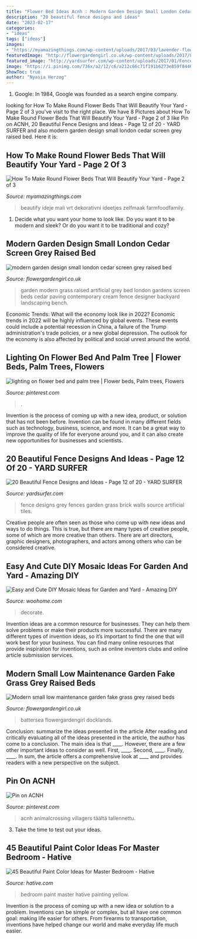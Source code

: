```yaml
---
title: "Flower Bed Ideas Acnh : Modern Garden Design Small London Cedar Screen Grey Raised Bed"
description: "20 beautiful fence designs and ideas"
date: "2023-02-17"
categories:
- "ideas"
tags: ["ideas"]
images:
- "https://myamazingthings.com/wp-content/uploads/2017/03/lavender-flower-bed-design-pictures.jpg"
featuredImage: "http://flowergardengirl.co.uk/wp-content/uploads/2017/09/modern-garden-design-small-london-cedar-screen-grey-raised-bed-artificial-grass-cream-paving-marylebone-768x1024.jpg"
featured_image: "http://yardsurfer.com/wp-content/uploads/2017/01/Fence-Designs-and-Ideas-12.jpg"
image: "https://i.pinimg.com/736x/a2/12/c6/a212c66c71f191b6273e859f844604e9.jpg"
ShowToc: true
author: "Nyasia Herzog"
---
```



1. Google: In 1984, Google was founded as a search engine company.

	

		
looking for How To Make Round Flower Beds That Will Beautify Your Yard - Page 2 of 3 you've visit to the right place. We have 8 Pictures about How To Make Round Flower Beds That Will Beautify Your Yard - Page 2 of 3 like Pin on ACNH, 20 Beautiful Fence Designs and Ideas - Page 12 of 20 - YARD SURFER and also modern garden design small london cedar screen grey raised bed. Here it is:
		
    
## How To Make Round Flower Beds That Will Beautify Your Yard - Page 2 Of 3

<img loading=lazy src="https://myamazingthings.com/wp-content/uploads/2017/03/lavender-flower-bed-design-pictures.jpg" onerror="this.onerror=null;this.src='https://tse2.mm.bing.net/th?id=OIP.CZ0qdlpDyXjjtmItur1dQwHaFi&amp;pid=15.1';" alt="How To Make Round Flower Beds That Will Beautify Your Yard - Page 2 of 3">

_Source: myamazingthings.com_

>beautify ideje mali vrt dekorativni ideetjes zelfmaak farmfoodfamily. 

	

1. Decide what you want your home to look like. Do you want it to be modern and sleek? Or do you want it to be traditional and cozy?

    
## Modern Garden Design Small London Cedar Screen Grey Raised Bed

<img loading=lazy src="http://flowergardengirl.co.uk/wp-content/uploads/2017/09/modern-garden-design-small-london-cedar-screen-grey-raised-bed-artificial-grass-cream-paving-marylebone-768x1024.jpg" onerror="this.onerror=null;this.src='https://tse4.mm.bing.net/th?id=OIP.VB-NuR98eVGdf4nVuedyFgHaJ4&amp;pid=15.1';" alt="modern garden design small london cedar screen grey raised bed">

_Source: flowergardengirl.co.uk_

>garden modern grass raised artificial grey bed london gardens screen beds cedar paving contemporary cream fence designer backyard landscaping bench. 

	

Economic Trends: What will the economy look like in 2022?
Economic trends in 2022 will be highly influenced by global events. These events could include a potential recession in China, a failure of the Trump administration's trade policies, or a new global depression. The outlook for the economy is also affected by political and social unrest around the world.

    
## Lighting On Flower Bed And Palm Tree | Flower Beds, Palm Trees, Flowers

<img loading=lazy src="https://i.pinimg.com/736x/a2/12/c6/a212c66c71f191b6273e859f844604e9.jpg" onerror="this.onerror=null;this.src='https://tse1.mm.bing.net/th?id=OIP.Oyncjzruc7MlR4VzKfkGiQHaJ3&amp;pid=15.1';" alt="lighting on flower bed and palm tree | Flower beds, Palm trees, Flowers">

_Source: pinterest.com_

>. 

	

Invention is the process of coming up with a new idea, product, or solution that has not been before. Invention can be found in many different fields such as technology, business, science, and more. It can be a great way to improve the quality of life for everyone around you, and it can also create new opportunities for businesses and scientists.

    
## 20 Beautiful Fence Designs And Ideas - Page 12 Of 20 - YARD SURFER

<img loading=lazy src="http://yardsurfer.com/wp-content/uploads/2017/01/Fence-Designs-and-Ideas-12.jpg" onerror="this.onerror=null;this.src='https://tse4.mm.bing.net/th?id=OIP.tL3XiDAy2V2AW6QBwtH5UQHaKh&amp;pid=15.1';" alt="20 Beautiful Fence Designs and Ideas - Page 12 of 20 - YARD SURFER">

_Source: yardsurfer.com_

>fence designs grey fences garden grass brick walls source artificial tiles. 

	

Creative people are often seen as those who come up with new ideas and ways to do things. This is true, but there are many types of creative people, some of which are more creative than others. There are art directors, graphic designers, photographers, and actors among others who can be considered creative.

    
## Easy And Cute DIY Mosaic Ideas For Garden And Yard - Amazing DIY

<img loading=lazy src="https://www.woohome.com/wp-content/uploads/2018/09/tiled-and-mosaic-garden-projects-7.jpg" onerror="this.onerror=null;this.src='https://tse4.mm.bing.net/th?id=OIP.PxTRWq2bbu7TfftqrCZeugHaM0&amp;pid=15.1';" alt="Easy and Cute DIY Mosaic Ideas for Garden and Yard - Amazing DIY">

_Source: woohome.com_

>decorate. 

	

Invention ideas are a common resource for businesses. They can help them solve problems or make their products more successful. There are many different types of invention ideas, so it’s important to find the one that will work best for your business. You can find many online resources that provide inspiration for inventions, such as online inventors clubs and online article submission services.

    
## Modern Small Low Maintenance Garden Fake Grass Grey Raised Beds

<img loading=lazy src="https://flowergardengirl.co.uk/wp-content/uploads/2016/02/modern-small-low-maintenance-garden-fake-grass-grey-raised-beds-contemporary-planting-docklands-london.jpg" onerror="this.onerror=null;this.src='https://tse4.mm.bing.net/th?id=OIP.gFooUL6GZNnQqANphYEjNwHaEK&amp;pid=15.1';" alt="Modern small low maintenance garden fake grass grey raised beds">

_Source: flowergardengirl.co.uk_

>battersea flowergardengirl docklands. 

	

Conclusion: summarize the ideas presented in the article
After reading and critically evaluating all of the ideas presented in the article, the author has come to a conclusion. The main idea is that ____. However, there are a few other important ideas to consider as well. First, ____. Second, ____. Finally, ____. In sum, the article offers a comprehensive look at ____ and provides readers with a new perspective on the subject.

    
## Pin On ACNH

<img loading=lazy src="https://i.pinimg.com/736x/f9/26/dd/f926dd5a847ec8cbd47b499bf340cdb9.jpg" onerror="this.onerror=null;this.src='https://tse2.mm.bing.net/th?id=OIP.1eN-59rJtD8RU8b6SIuIxgHaHa&amp;pid=15.1';" alt="Pin on ACNH">

_Source: pinterest.com_

>acnh animalcrossing villagers täältä tallennettu. 

	

3. Take the time to test out your ideas.

    
## 45 Beautiful Paint Color Ideas For Master Bedroom - Hative

<img loading=lazy src="https://hative.com/wp-content/uploads/2015/05/master-bedroom-painting/37-master-bedroom-painting-ideas.jpg" onerror="this.onerror=null;this.src='https://tse1.mm.bing.net/th?id=OIP.Xv4Idp7QIP29LAA4v2F-AAHaE9&amp;pid=15.1';" alt="45 Beautiful Paint Color Ideas for Master Bedroom - Hative">

_Source: hative.com_

>bedroom paint master hative painting yellow. 

	

Invention is the process of coming up with a new idea or solution to a problem. Inventions can be simple or complex, but all have one common goal: making life easier for others. From firearms to transportation, inventions have helped change our world and make everyday life much easier.

